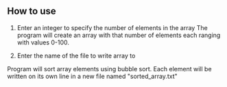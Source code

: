 ## How to use
1. Enter an integer to specify the number of elements in the array
           The program will create an array with that number of elements each ranging with values 0-100.
   
2. Enter the name of the file to write array to
   
Program will sort array elements using bubble sort. Each element will be written on its own line in a new file named "sorted_array.txt"
